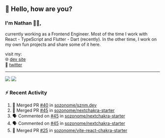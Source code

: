 ## 👋 Hello, how are you? 

### I'm Nathan 👨‍💻,

currently working as a Frontend Engineer. Most of the time I work with React - TypeScript and Flutter - Dart (recently). 
In the other time, I work on my own fun projects and share some of it here.

visit my:<br/>
🌐 [dev site](https://sznm.dev)<br/>
🦜 [twitter](https://twitter.com/sozonome)

---

![](https://komarev.com/ghpvc/?username=sozonome&color=orange)
![](https://hit.yhype.me/github/profile?user_id=17046154)

### :zap: Recent Activity

<!--START_SECTION:activity-->
1. 🎉 Merged PR [#40](https://github.com/sozonome/sznm.dev/pull/40) in [sozonome/sznm.dev](https://github.com/sozonome/sznm.dev)
2. 🎉 Merged PR [#45](https://github.com/sozonome/nextchakra-starter/pull/45) in [sozonome/nextchakra-starter](https://github.com/sozonome/nextchakra-starter)
3. 🗣 Commented on [#45](https://github.com/sozonome/nextchakra-starter/issues/45) in [sozonome/nextchakra-starter](https://github.com/sozonome/nextchakra-starter)
4. 🗣 Commented on [#45](https://github.com/sozonome/nextchakra-starter/issues/45) in [sozonome/nextchakra-starter](https://github.com/sozonome/nextchakra-starter)
5. 🎉 Merged PR [#25](https://github.com/sozonome/vite-react-chakra-starter/pull/25) in [sozonome/vite-react-chakra-starter](https://github.com/sozonome/vite-react-chakra-starter)
<!--END_SECTION:activity-->
